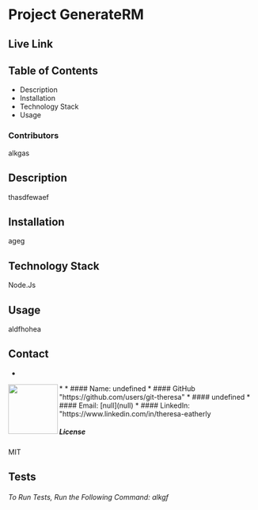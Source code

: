 

# **Project** GenerateRM

## Live Link

##  **Table of Contents**
  * Description
  * Installation
  * Technology Stack
  * Usage

###  **Contributors**
alkgas

##  **Description**
thasdfewaef

## **Installation**
ageg

## **Technology Stack**
 Node.Js

##  **Usage**
aldfhohea


## **Contact**
*
<img align="left" width="100" height="100" src="https://avatars2.githubusercontent.com/u/57425164?v=4">
*
* ####  Name: undefined
* ####   GitHub "https://github.com/users/git-theresa"
* ####  undefined
* #### Email: [null](null)
* #### LinkedIn: "https://www.linkedin.com/in/theresa-eatherly

##### **License**
MIT
## Tests
[travis-image]: (https://img.shields.io/travis/git-theresa/GenerateRM/badge.svg?label=license)
###### To Run Tests, Run the Following Command: alkgf

